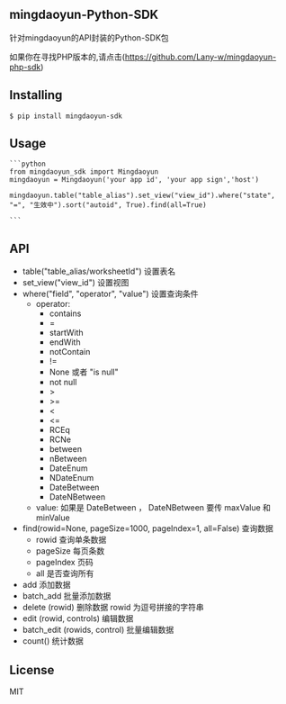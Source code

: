 mingdaoyun-Python-SDK
-----

针对mingdaoyun的API封装的Python-SDK包

如果你在寻找PHP版本的,请点击(https://github.com/Lany-w/mingdaoyun-php-sdk)

## Installing

```shell
$ pip install mingdaoyun-sdk
```

## Usage

    ```python
    from mingdaoyun_sdk import Mingdaoyun
    mingdaoyun = Mingdaoyun('your app id', 'your app sign','host')
    
    mingdaoyun.table("table_alias").set_view("view_id").where("state", "=", "生效中").sort("autoid", True).find(all=True)
    
    ```

## API

- table("table_alias/worksheetId")  设置表名
- set_view("view_id") 设置视图
- where("field", "operator", "value") 设置查询条件
    - operator:
        - contains
        - =
        - startWith
        - endWith
        - notContain
        - !=
        - None 或者 "is null"
        - not null
        - \>
        - \>=
        - <
        - <=
        - RCEq
        - RCNe
        - between
        - nBetween
        - DateEnum
        - NDateEnum
        - DateBetween
        - DateNBetween
    - value:  如果是 DateBetween ， DateNBetween 要传 maxValue 和 minValue
- find(rowid=None, pageSize=1000, pageIndex=1, all=False) 查询数据
    - rowid 查询单条数据
    - pageSize 每页条数
    - pageIndex 页码
    - all 是否查询所有
- add 添加数据
- batch_add 批量添加数据
- delete (rowid) 删除数据 rowid 为逗号拼接的字符串
- edit (rowid, controls) 编辑数据
- batch_edit (rowids, control) 批量编辑数据
- count() 统计数据

## License

MIT
